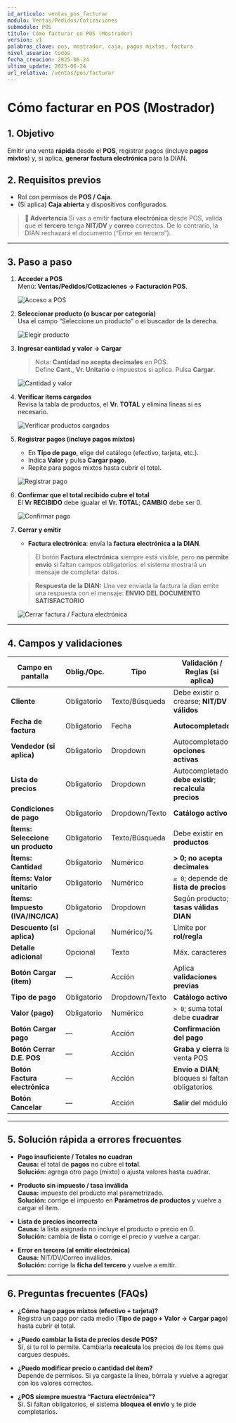 ```yaml
---
id_articulo: ventas_pos_facturar
modulo: Ventas/Pedidos/Cotizaciones
submodulo: POS
titulo: Cómo facturar en POS (Mostrador)
version: v1
palabras_clave: pos, mostrador, caja, pagos mixtos, factura
nivel_usuario: todos
fecha_creacion: 2025-06-24
ultimo_update: 2025-06-24
url_relativa: /ventas/pos/facturar
---
```


# Cómo facturar en POS (Mostrador)

## 1. Objetivo
Emitir una venta **rápida** desde el **POS**, registrar pagos (incluye **pagos mixtos**) y, si aplica, **generar factura electrónica** para la DIAN.

## 2. Requisitos previos
- Rol con permisos de **POS / Caja**.
- (Si aplica) **Caja abierta** y dispositivos configurados.

> **🛑 Advertencia**
> Si vas a emitir **factura electrónica** desde POS, valida que el **tercero** tenga **NIT/DV** y **correo** correctos. De lo contrario, la DIAN rechazará el documento (“Error en tercero”).

---

## 3. Paso a paso

1) **Acceder a POS**  
   Menú: **Ventas/Pedidos/Cotizaciones → Facturación POS**.  

   ![Acceso a POS](../../../assets/img/POS/1_Acceso-al-modulo.png)

2) **Seleccionar producto (o buscar por categoría)**  
   Usa el campo “Seleccione un producto” o el buscador de la derecha. 

   ![Elegir producto](../../../assets/img/POS/2_Elegir-producto.png)

3) **Ingresar cantidad y valor → Cargar**  
   > Nota: **Cantidad no acepta decimales** en POS.  
   Define **Cant.**, **Vr. Unitario** e impuestos si aplica. Pulsa **Cargar**.  

   ![Cantidad y valor](../../../assets/img/POS/3_Cantidad-y-valor.png)

4) **Verificar ítems cargados**  
   Revisa la tabla de productos, el **Vr. TOTAL** y elimina líneas si es necesario.  

   ![Verificar productos cargados](../../../assets/img/POS/4_Verificar-productos-cargados.png)

5) **Registrar pagos (incluye pagos mixtos)**  
   - En **Tipo de pago**, elige del catálogo (efectivo, tarjeta, etc.).  
   - Indica **Valor** y pulsa **Cargar pago**.  
   - Repite para pagos mixtos hasta cubrir el total.  

   ![Registrar pago](../../../assets/img/POS/5_Pago.png)

6) **Confirmar que el total recibido cubre el total**  
   El **Vr RECIBIDO** debe igualar el **Vr. TOTAL**; **CAMBIO** debe ser 0.  

   ![Confirmar pago](../../../assets/img/POS/6_Confirmar-pago.png)

7) **Cerrar y emitir**  
    
   - **Factura electrónica**: envía la **factura electrónica a la DIAN**.  
   > El botón **Factura electrónica** siempre está visible, pero **no permite envío** si faltan campos obligatorios: el sistema mostrará un mensaje de completar datos.

    > **Respuesta de la DIAN:** Una vez enviada la factura la dian emite una respuesta con el mensaje: **ENVIO DEL DOCUMENTO SATISFACTORIO**  

   ![Cerrar factura / Factura electrónica](../../../assets/img/POS/7_Cerrar-factura.png)

---

## 4. Campos y validaciones

| Campo en pantalla                 | Oblig./Opc. | Tipo             | Validación / Reglas (si aplica)                                | Notas de negocio |
|----------------------------------|-------------|------------------|-----------------------------------------------------------------|------------------|
| **Cliente**                      | Obligatorio | Texto/Búsqueda   | Debe existir o crearse; **NIT/DV válidos**                      |                  |
| **Fecha de factura**             | Obligatorio | Fecha            | **Autocompletado**                                              |                  |
| **Vendedor (si aplica)**         | Obligatorio | Dropdown         | Autocompletado; **opciones activas**                           | Cambiar si es necesario |
| **Lista de precios**             | Obligatorio | Dropdown         | Autocompletado; **debe existir**; **recalcula precios**        | Cambiar si es necesario |
| **Condiciones de pago**          | Obligatorio | Dropdown/Texto   | **Catálogo activo**                                             |                  |
| **Ítems: Seleccione un producto**| Obligatorio | Texto/Búsqueda   | Debe existir en **productos**                                   |                  |
| **Ítems: Cantidad**              | Obligatorio | Numérico         | **> 0; no acepta decimales**                                    |                  |
| **Ítems: Valor unitario**        | Obligatorio | Numérico         | `≥ 0`; depende de **lista de precios**                          |                  |
| **Ítems: Impuesto (IVA/INC/ICA)**| Obligatorio | Dropdown         | Según producto; **tasas válidas DIAN**                          |                  |
| **Descuento (si aplica)**        | Opcional    | Numérico/%       | Límite por **rol/regla**                                        |                  |
| **Detalle adicional**            | Opcional    | Texto            | Máx. caracteres                                                 |                  |
| **Botón Cargar (ítem)**          | —           | Acción           | Aplica **validaciones previas**                                 |                  |
| **Tipo de pago**                 | Obligatorio | Dropdown/Texto   | **Catálogo activo**                                             |                  |
| **Valor (pago)**                 | Obligatorio | Numérico         | `> 0`; suma total debe **cuadrar**                              |                  |
| **Botón Cargar pago**            | —           | Acción           | **Confirmación del pago**                                       |                  |
| **Botón Cerrar D.E. POS**        | —           | Acción           | **Graba y cierra** la venta POS                                 |                  |
| **Botón Factura electrónica**    | —           | Acción           | **Envío a DIAN**; bloquea si faltan obligatorios                |                  |
| **Botón Cancelar**               | —           | Acción           | **Salir** del módulo                                            |                  |

---

## 5. Solución rápida a errores frecuentes

- **Pago insuficiente / Totales no cuadran**  
  **Causa:** el total de **pagos** no cubre el **total**.  
  **Solución:** agrega otro pago (mixto) o ajusta valores hasta cuadrar.

- **Producto sin impuesto / tasa inválida**  
  **Causa:** impuesto del producto mal parametrizado.  
  **Solución:** corrige el impuesto en **Parámetros de productos** y vuelve a cargar el ítem.

- **Lista de precios incorrecta**  
  **Causa:** la lista asignada no incluye el producto o precio en 0.  
  **Solución:** cambia de **lista** o corrige el precio y vuelve a cargar.

- **Error en tercero (al emitir electrónica)**  
  **Causa:** NIT/DV/Correo inválidos.  
  **Solución:** corrige la **ficha del tercero** y vuelve a emitir.

---

## 6. Preguntas frecuentes (FAQs)

- **¿Cómo hago pagos mixtos (efectivo + tarjeta)?**  
  Registra un pago por cada medio (**Tipo de pago + Valor → Cargar pago**) hasta cubrir el total.

- **¿Puedo cambiar la lista de precios desde POS?**  
  Sí, si tu rol lo permite. Cambiarla **recalcula** los precios de los ítems que cargues después.

- **¿Puedo modificar precio o cantidad del ítem?**  
  Depende de permisos. Si ya cargaste la línea, bórrala y vuelve a agregar con los valores correctos.

- **¿POS siempre muestra “Factura electrónica”?**  
  Sí. Si faltan obligatorios, el sistema **bloquea el envío** y te pide completarlos.